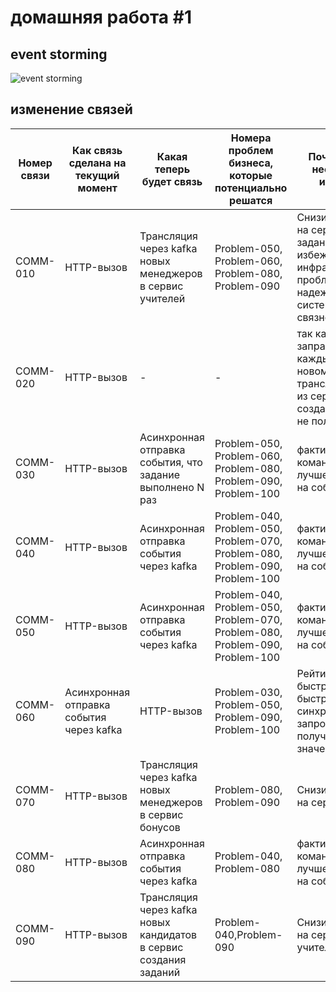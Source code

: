 # домашняя работа #1

## event storming

![event storming](/1/es.png)

## изменение связей

|Номер связи|Как связь сделана на текущий момент|Какая теперь будет связь|Номера проблем бизнеса, которые потенциально решатся|Почему связь необходимо изменить|
|-----------|-----------------------------------|------------------------|-------------------------------------|--------------------------------|
|COMM-010|HTTP-вызов|Трансляция через kafka новых менеджеров в сервис учителей|Problem-050, Problem-060, Problem-080, Problem-090|Снизит нагрузку на сервис заданий, поможет избежать инфраструктурных проблем, повысит надежность системы, снизит связность|
|COMM-020|HTTP-вызов|-|-|так как задание запрашивается каждый раз по новому, транслировать их из сервиса создания заданий не получится|
|COMM-030|HTTP-вызов|Асинхронная отправка события, что задание выполнено N раз|Problem-050, Problem-060, Problem-080, Problem-090, Problem-100| фактически это команда, в EDA лучше заменить на событие|
|COMM-040|HTTP-вызов|Асинхронная отправка события через kafka|Problem-040, Problem-050, Problem-070, Problem-080, Problem-090, Problem-100|фактически это команда, в EDA лучше заменить на событие|
|COMM-050|HTTP-вызов|Асинхронная отправка события через kafka|Problem-040, Problem-050, Problem-070, Problem-080, Problem-090, Problem-100|фактически это команда, в EDA лучше заменить на событие|
|COMM-060|Асинхронная отправка события через kafka|HTTP-вызов|Problem-030, Problem-050, Problem-090, Problem-100|Рейтинг меняется быстро, лучше быстро делать синхронный запрос на получение точного значения|
|COMM-070|HTTP-вызов|Трансляция через kafka новых менеджеров в сервис бонусов|Problem-080, Problem-090|Снизит нагрузку на сервис бонусов|
|COMM-080|HTTP-вызов|Асинхронная отправка события через kafka|Problem-040, Problem-080|фактически это команда, в EDA лучше заменить на событие|
|COMM-090|HTTP-вызов|Трансляция через kafka новых кандидатов в сервис создания заданий|Problem-040,Problem-090|Снизит нагрузку на сервис найма учителей|
